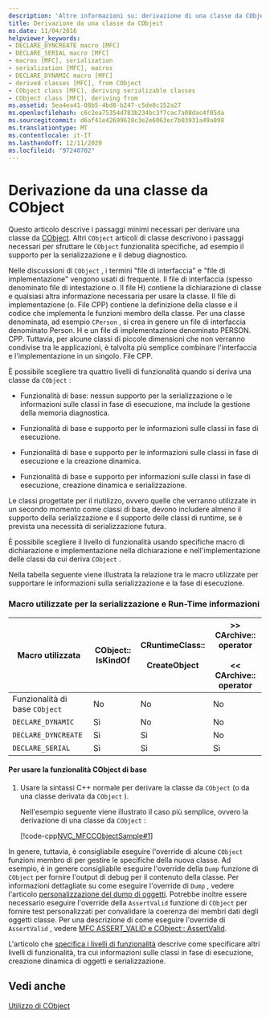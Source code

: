 ```yaml
---
description: 'Altre informazioni su: derivazione di una classe da CObject'
title: Derivazione da una classe da CObject
ms.date: 11/04/2016
helpviewer_keywords:
- DECLARE_DYNCREATE macro [MFC]
- DECLARE_SERIAL macro [MFC]
- macros [MFC], serialization
- serialization [MFC], macros
- DECLARE_DYNAMIC macro [MFC]
- derived classes [MFC], from CObject
- CObject class [MFC], deriving serializable classes
- CObject class [MFC], deriving from
ms.assetid: 5ea4ea41-08b5-4bd8-b247-c5de8c152a27
ms.openlocfilehash: c6c2ea75354d783b234bc3f7cac7a08dac4f05da
ms.sourcegitcommit: d6af41e42699628c3e2e6063ec7b03931a49a098
ms.translationtype: MT
ms.contentlocale: it-IT
ms.lasthandoff: 12/11/2020
ms.locfileid: "97240702"
---
```

# <a name="deriving-a-class-from-cobject"></a>Derivazione da una classe da CObject

Questo articolo descrive i passaggi minimi necessari per derivare una classe da [CObject](reference/cobject-class.md). Altri `CObject` articoli di classe descrivono i passaggi necessari per sfruttare le `CObject` funzionalità specifiche, ad esempio il supporto per la serializzazione e il debug diagnostico.

Nelle discussioni di `CObject` , i termini "file di interfaccia" e "file di implementazione" vengono usati di frequente. Il file di interfaccia (spesso denominato file di intestazione o. Il file H) contiene la dichiarazione di classe e qualsiasi altra informazione necessaria per usare la classe. Il file di implementazione (o. File CPP) contiene la definizione della classe e il codice che implementa le funzioni membro della classe. Per una classe denominata, ad esempio `CPerson` , si crea in genere un file di interfaccia denominato Person. H e un file di implementazione denominato PERSON. CPP. Tuttavia, per alcune classi di piccole dimensioni che non verranno condivise tra le applicazioni, è talvolta più semplice combinare l'interfaccia e l'implementazione in un singolo. File CPP.

È possibile scegliere tra quattro livelli di funzionalità quando si deriva una classe da `CObject` :

- Funzionalità di base: nessun supporto per la serializzazione o le informazioni sulle classi in fase di esecuzione, ma include la gestione della memoria diagnostica.

- Funzionalità di base e supporto per le informazioni sulle classi in fase di esecuzione.

- Funzionalità di base e supporto per le informazioni sulle classi in fase di esecuzione e la creazione dinamica.

- Funzionalità di base e supporto per informazioni sulle classi in fase di esecuzione, creazione dinamica e serializzazione.

Le classi progettate per il riutilizzo, ovvero quelle che verranno utilizzate in un secondo momento come classi di base, devono includere almeno il supporto della serializzazione e il supporto delle classi di runtime, se è prevista una necessità di serializzazione futura.

È possibile scegliere il livello di funzionalità usando specifiche macro di dichiarazione e implementazione nella dichiarazione e nell'implementazione delle classi da cui deriva `CObject` .

Nella tabella seguente viene illustrata la relazione tra le macro utilizzate per supportare le informazioni sulla serializzazione e la fase di esecuzione.

### <a name="macros-used-for-serialization-and-run-time-information"></a>Macro utilizzate per la serializzazione e Run-Time informazioni

|Macro utilizzata|CObject:: IsKindOf|CRuntimeClass::<br /><br /> CreateObject|>> CArchive:: operator<br /><br /> << CArchive:: operator|
|----------------|-----------------------|--------------------------------------|-------------------------------------------------------|
|Funzionalità di base `CObject`|No|No|No|
|`DECLARE_DYNAMIC`|Sì|No|No|
|`DECLARE_DYNCREATE`|Sì|Sì|No|
|`DECLARE_SERIAL`|Sì|Sì|Sì|

#### <a name="to-use-basic-cobject-functionality"></a>Per usare la funzionalità CObject di base

1. Usare la sintassi C++ normale per derivare la classe da `CObject` (o da una classe derivata da `CObject` ).

   Nell'esempio seguente viene illustrato il caso più semplice, ovvero la derivazione di una classe da `CObject` :

   [!code-cpp[NVC_MFCCObjectSample#1](codesnippet/cpp/deriving-a-class-from-cobject_1.h)]

In genere, tuttavia, è consigliabile eseguire l'override di alcune `CObject` funzioni membro di per gestire le specifiche della nuova classe. Ad esempio, è in genere consigliabile eseguire l'override della `Dump` funzione di `CObject` per fornire l'output di debug per il contenuto della classe. Per informazioni dettagliate su come eseguire l'override di `Dump` , vedere l'articolo [personalizzazione del dump di oggetti](/previous-versions/visualstudio/visual-studio-2010/sc15kz85(v=vs.100)). Potrebbe inoltre essere necessario eseguire l'override della `AssertValid` funzione di `CObject` per fornire test personalizzati per convalidare la coerenza dei membri dati degli oggetti classe. Per una descrizione di come eseguire l'override di `AssertValid` , vedere [MFC ASSERT_VALID e CObject:: AssertValid](reference/diagnostic-services.md#assert_valid).

L'articolo che [specifica i livelli di funzionalità](specifying-levels-of-functionality.md) descrive come specificare altri livelli di funzionalità, tra cui informazioni sulle classi in fase di esecuzione, creazione dinamica di oggetti e serializzazione.

## <a name="see-also"></a>Vedi anche

[Utilizzo di CObject](using-cobject.md)
